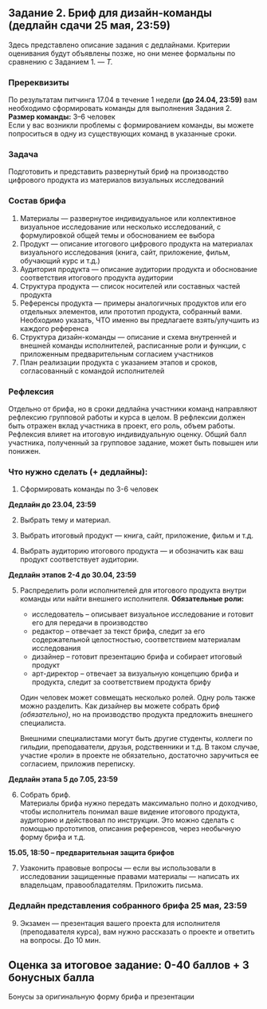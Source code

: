 ## Задание 2. Бриф для дизайн-команды (дедлайн сдачи 25 мая, 23:59)
Здесь представлено описание задания с дедлайнами. Критерии оценивания будут объявлены позже, но они менее формальны по сравнению с Заданием 1. *— T.*

### Пререквизиты
По результатам питчинга 17.04 в течение 1 недели **(до 24.04, 23:59)** вам необходимо сформировать команды для выполнения Задания 2.  
**Размер команды:** 3–6 человек  
Если у вас возникли проблемы с формированием команды, вы можете попроситься в одну из существующих команд в указанные сроки.  

### Задача
Подготовить и представить развернутый бриф на производство цифрового продукта из материалов визуальных исследований

### Состав брифа
1) Материалы — развернутое индивидуальное или коллективное визуальное исследование или несколько исследований, с формулировкой общей темы и обоснованием ее выбора
2) Продукт — описание итогового цифрового продукта на материалах визуального исследования (книга, сайт, приложение, фильм, обучающий курс и т.д.)
3) Аудитория продукта — описание аудитории продукта и обоснование соответствия итогового продукта аудитории
4) Структура продукта — список носителей или составных частей продукта
5) Референсы продукта — примеры аналогичных продуктов или его отдельных элементов, или прототип продукта, собранный вами. Необходимо указать, ЧТО именно вы предлагаете взять/улучшить из каждого референса
6) Структура дизайн-команды — описание и схема внутренней и внешней команды исполнителей, расписанные роли и функции, с приложенным предварительным согласием участников
7) План реализации продукта с указанием этапов и сроков, согласованный с командой исполнителей

### Рефлексия
Отдельно от брифа, но в сроки дедлайна участники команд направляют рефлексию групповой работы и курса в целом. В рефлексии должен быть отражен вклад участника в проект, его роль, объем работы. Рефлексия влияет на итоговую индивидуальную оценку. Общий балл участника, полученный за групповое задание, может быть повышен или понижен.

### Что нужно сделать (+ дедлайны):
1. Сформировать команды по 3-6 человек  

**Дедлайн до 23.04, 23:59**

2. Выбрать тему и материал.

3. Выбрать итоговый продукт — книга, сайт, приложение, фильм и т.д.

4. Выбрать аудиторию итогового продукта — и обозначить как ваш продукт соответствует аудитории.  

**Дедлайн этапов 2-4 до 30.04, 23:59**

5. Распределить роли исполнителей для итогового продукта внутри команды или найти внешнего исполнителя.
	**Обязательные роли:**
	- исследователь – описывает визуальное исследование и готовит его для передачи в производство  
	- редактор – отвечает за текст брифа, следит за его содержательной целостностью, соответствием материалам исследования  
	- дизайнер – готовит презентацию брифа и собирает итоговый продукт  
	- арт-директор – отвечает за визуальную концепцию брифа и продукта, следит за соответствием продукта брифу  

	Один человек может совмещать несколько ролей. Одну роль также можно разделить. Как дизайнер вы можете собрать бриф *(обязательно)*, но на производство продукта предложить внешнего специалиста.

	Внешними специалистами могут быть другие студенты, коллеги по гильдии, преподаватели, друзья, родственники и т.д. В таком случае, участие «роли» в проекте не обязательно, достаточно заручиться ее согласием, приложив переписку.

**Дедлайн этапа 5 до 7.05, 23:59**

6. Собрать бриф.  
Материалы брифа нужно передать максимально полно и доходчиво, чтобы исполнитель понимал ваше видение итогового продукта, аудиторию и действовал по инструкции. Это можно сделать с помощью прототипов, описания референсов, через необычную форму брифа и т.д.

**15.05, 18:50 – предварительная защита брифов**

7. Узаконить правовые вопросы — если вы использовали в исследовании защищенные правами материалы — написать их владельцам, правообладателям. Приложить письма.

### Дедлайн представления собранного брифа 25 мая, 23:59 

9. Экзамен — презентация вашего проекта для исполнителя  (преподавателя курса), вам нужно рассказать о проекте и ответить на вопросы. До 10 мин.

## Оценка за итоговое задание: 0-40 баллов + 3 бонусных балла
Бонусы за оригинальную форму брифа и презентации